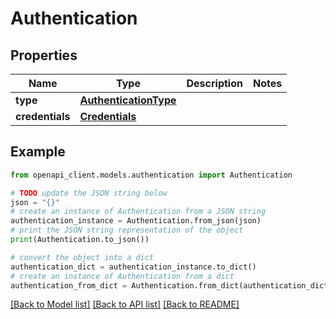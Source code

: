 # Authentication


## Properties

Name | Type | Description | Notes
------------ | ------------- | ------------- | -------------
**type** | [**AuthenticationType**](AuthenticationType.md) |  | 
**credentials** | [**Credentials**](Credentials.md) |  | 

## Example

```python
from openapi_client.models.authentication import Authentication

# TODO update the JSON string below
json = "{}"
# create an instance of Authentication from a JSON string
authentication_instance = Authentication.from_json(json)
# print the JSON string representation of the object
print(Authentication.to_json())

# convert the object into a dict
authentication_dict = authentication_instance.to_dict()
# create an instance of Authentication from a dict
authentication_from_dict = Authentication.from_dict(authentication_dict)
```
[[Back to Model list]](../README.md#documentation-for-models) [[Back to API list]](../README.md#documentation-for-api-endpoints) [[Back to README]](../README.md)


